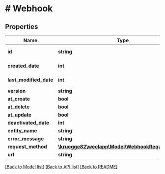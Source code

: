 # # Webhook

## Properties

Name | Type | Description | Notes
------------ | ------------- | ------------- | -------------
**id** | **string** |  | [optional] [readonly]
**created_date** | **int** |  | [optional] [readonly]
**last_modified_date** | **int** |  | [optional] [readonly]
**version** | **string** |  | [optional]
**at_create** | **bool** |  | [optional]
**at_delete** | **bool** |  | [optional]
**at_update** | **bool** |  | [optional]
**deactivated_date** | **int** |  | [optional]
**entity_name** | **string** |  | [optional]
**error_message** | **string** |  | [optional]
**request_method** | [**\kruegge82\weclapp\Model\WebhookRequestMethod**](WebhookRequestMethod.md) |  | [optional]
**url** | **string** |  | [optional]

[[Back to Model list]](../../README.md#models) [[Back to API list]](../../README.md#endpoints) [[Back to README]](../../README.md)
